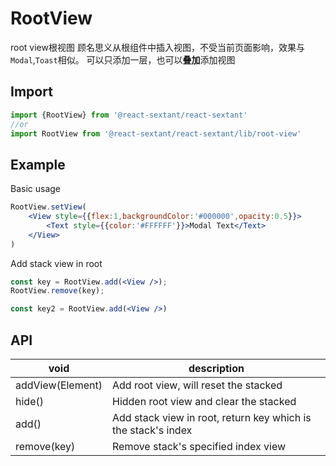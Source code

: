 # RootView

root view根视图
顾名思义从根组件中插入视图，不受当前页面影响，效果与`Modal`,`Toast`相似。
可以只添加一层，也可以**叠加**添加视图

## Import
```jsx harmony
import {RootView} from '@react-sextant/react-sextant'
//or
import RootView from '@react-sextant/react-sextant/lib/root-view'
```
## Example
Basic usage
```jsx harmony
RootView.setView(
    <View style={{flex:1,backgroundColor:'#000000',opacity:0.5}}>
        <Text style={{color:'#FFFFFF'}}>Modal Text</Text>
    </View>
)
```

Add stack view in root
```jsx harmony
const key = RootView.add(<View />);
RootView.remove(key);

const key2 = RootView.add(<View />)
```
## API

| void | description |
|----|----|
|addView(Element)|Add root view, will reset the stacked|
|hide()|Hidden root view and clear the stacked|
|add()|Add stack view in root, return key which is the stack's index|
|remove(key)|Remove stack's specified index view|

